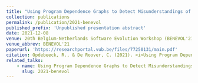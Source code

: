 ```yaml
---
title: "Using Program Dependence Graphs to Detect Misunderstandings of Ansible's Variable Precedence and Expression Evaluation Semantics"
collection: publications
permalink: /publication/2021-benevol
published_prefix: 'Unpublished presentation abstract'
date: 2021-12-08
venue: 20th Belgium-Netherlands Software Evolution Workshop (BENEVOL'21)
venue_abbrev: BENEVOL'21
paperurl: 'https://researchportal.vub.be/files/77250131/main.pdf'
citation: Opdebeeck, R., & De Roover, C. (2021). <i>Using Program Dependence Graphs to Detect Misunderstandings of Ansible's Variable Precedence and Expression Evaluation Semantics.</i> Abstract from 20th Belgium-Netherlands Software Evolution Workshop (BENEVOL 2021), 's-Hertogenbosch, Netherlands.
related_talks:
    - name: Using Program Dependence Graphs to Detect Misunderstandings of Ansible's Variable Precedence and Expression Evaluation Semantics
      slug: 2021-benevol
---
```

